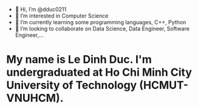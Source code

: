- 👋 Hi, I’m @dduc0211
- 👀 I’m interested in Computer Science
- 🌱 I’m currently learning some programming languages, C++, Python
- 💞️ I’m looking to collaborate on Data Science, Data Engineer, Software Engineer,...
# My name is Le Dinh Duc. I'm undergraduated at Ho Chi Minh City University of Technology (HCMUT-VNUHCM).

